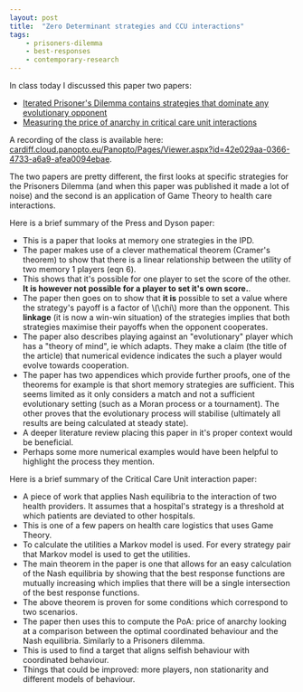 ```yaml
---
layout: post
title:  "Zero Determinant strategies and CCU interactions"
tags:
    - prisoners-dilemma
    - best-responses
    - contemporary-research
---
```


In class today I discussed this paper two papers:

- [Iterated Prisoner's Dilemma contains strategies that dominate any evolutionary opponent](http://www.pnas.org/content/109/26/10409.abstract)
- [Measuring the price of anarchy in critical care unit interactions](https://link.springer.com/article/10.1057/s41274-016-0100-8)

A recording of the class is available here:
[cardiff.cloud.panopto.eu/Panopto/Pages/Viewer.aspx?id=42e029aa-0366-4733-a6a9-afea0094ebae](https://cardiff.cloud.panopto.eu/Panopto/Pages/Viewer.aspx?id=42e029aa-0366-4733-a6a9-afea0094ebae).

The two papers are pretty different, the first looks at specific strategies for
the Prisoners Dilemma (and when this paper was published it made a lot of noise)
and the second is an application of Game Theory to health care interactions.

Here is a brief summary of the Press and Dyson paper:

- This is a paper that looks at memory one strategies in the IPD.
- The paper makes use of a clever mathematical theorem (Cramer's theorem) to
  show that there is a
  linear relationship between the utility of two memory 1 players (eqn 6).
- This
  shows that it's possible for one player to set the score of the other. **It is
  however not possible for a player to set it's own score.**.
- The paper then goes on to show that **it is** possible to set a value where
  the strategy's payoff is a factor of \\(\chi\\) more than the opponent.
  This
  **linkage** (it is now a win-win situation) of the strategies implies that
  both strategies maximise their payoffs when the opponent cooperates.
- The paper also describes playing against an "evolutionary" player which has a
  "theory of mind", ie which adapts. They make a claim (the title of the
  article) that numerical evidence indicates the such a player would evolve
  towards cooperation.
- The paper has two appendices which provide further proofs, one of the theorems
  for example is that short memory strategies are sufficient. This seems limited
  as it only considers a match and not a sufficient evolutionary setting (such
  as a
  Moran process or a tournament). The other proves that the evolutionary process
  will
  stabilise (ultimately all results are being calculated at steady state).
- A deeper literature review placing this paper in it's proper context would be
  beneficial.
- Perhaps some more numerical examples would have been helpful to highlight the
  process they mention. 

Here is a brief summary of the Critical Care Unit interaction paper:

- A piece of work that applies Nash equilibria to the interaction of two health
  providers. It assumes that a hospital's strategy is a threshold at which
  patients are deviated to other hospitals.
- This is one of a few papers on health care logistics that uses Game Theory.
- To calculate the utilities a Markov model is used. For every strategy pair that Markov model is used to get
  the utilities.
- The main theorem in the paper is one that allows for an easy calculation of
  the Nash equilibria by showing that the best response functions are mutually
  increasing which implies that there will be a single intersection of the best
  response functions.
- The above theorem is proven for some conditions which correspond to two
  scenarios.
- The paper then uses this to compute the PoA: price of anarchy looking at a
  comparison between the optimal coordinated behaviour and the Nash equilibria.
  Similarly to a Prisoners dilemma.
- This is used to find a target that aligns selfish behaviour with coordinated
  behaviour.
- Things that could be improved: more players, non stationarity and different
  models of behaviour.
